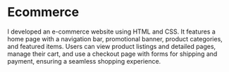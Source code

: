 # Ecommerce
I developed an e-commerce website using HTML and CSS. It features a home page with a navigation bar, promotional banner, product categories, and featured items. Users can view product listings and detailed pages, manage their cart, and use a checkout page with forms for shipping and payment, ensuring a seamless shopping experience.
